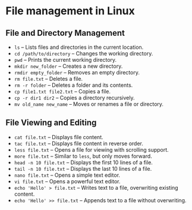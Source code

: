 # File management in Linux


## **File and Directory Management**

* `ls` – Lists files and directories in the current location.
* `cd /path/to/directory` – Changes the working directory.
* `pwd` – Prints the current working directory.
* `mkdir new_folder` – Creates a new directory.
* `rmdir empty_folder` – Removes an empty directory.
* `rm file.txt` – Deletes a file.
* `rm -r folder` – Deletes a folder and its contents.
* `cp file1.txt file2.txt` – Copies a file.
* `cp -r dir1 dir2` – Copies a directory recursively.
* `mv old_name new_name` – Moves or renames a file or directory.

## **File Viewing and Editing**

* `cat file.txt` – Displays file content.
* `tac file.txt` – Displays file content in reverse order.
* `less file.txt` – Opens a file for viewing with scrolling support.
* `more file.txt` – Similar to `less`, but only moves forward.
* `head -n 10 file.txt` – Displays the first 10 lines of a file.
* `tail -n 10 file.txt` – Displays the last 10 lines of a file.
* `nano file.txt` – Opens a simple text editor.
* `vi file.txt` – Opens a powerful text editor.
* `echo 'Hello' > file.txt` – Writes text to a file, overwriting existing content.
* `echo 'Hello' >> file.txt` – Appends text to a file without overwriting.
